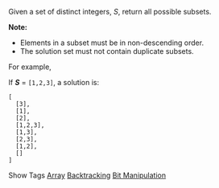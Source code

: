Given a set of distinct integers, _S_, return all possible subsets.

**Note:**

- Elements in a subset must be in non-descending order.
- The solution set must not contain duplicate subsets.

For example,  
 If **_S_** = `[1,2,3]`, a solution is:

    [
      [3],
      [1],
      [2],
      [1,2,3],
      [1,3],
      [2,3],
      [1,2],
      []
    ]

Show Tags
 [Array](/tag/array/) [Backtracking](/tag/backtracking/) [Bit Manipulation](/tag/bit-manipulation/)
